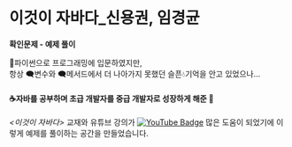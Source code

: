 # 이것이 자바다_신용권, 임경균
**확인문제 - 예제 풀이**

🐍파이썬으로 프로그래밍에 입문하였지만,<br>
항상 🗨️변수와 🗨️메서드에서 더 나아가지 못했던 슬픈💧기억을 안고 있었으나...<br>
#### ☕자바를 공부하며 초급 개발자를 중급 개발자로 성장하게 해준 💪<br>
*<이것이 자바다>* 교재와 유튜브 강의가
[![YouTube Badge](https://img.shields.io/youtube/channel/subscribers/UC_x5XG1OV2P6uZZ5FSM9Ttw?style=social)]([YOUR-YOUTUBE-CHANNEL-URL](https://youtube.com/playlist?list=PLVsNizTWUw7EmX1Y-7tB2EmsK6nu6Q10q&si=1Y2xgyWtHTlM6Kod)https://youtube.com/playlist?list=PLVsNizTWUw7EmX1Y-7tB2EmsK6nu6Q10q&si=1Y2xgyWtHTlM6Kod)
많은 도움이 되었기에 이렇게 예제를 풀이하는 공간을 만들었습니다.
